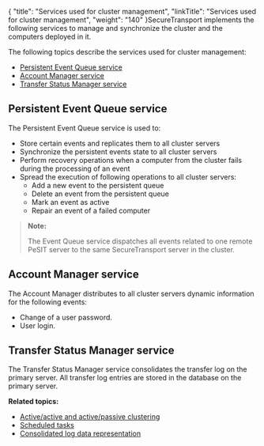 {
    "title": "Services used for cluster management",
    "linkTitle": "Services used for cluster management",
    "weight": "140"
}<span class="mc-variable axway_variables.Component_Short_Name variable">SecureTransport</span> implements the following services to manage and synchronize the cluster and the computers deployed in it.

The following topics describe the services used for cluster management:

-   <a href="#Persistent" class="MCXref xref">Persistent Event Queue service</a>
-   <a href="#Account" class="MCXref xref">Account Manager service</a>
-   <a href="#Transfer" class="MCXref xref">Transfer Status Manager service</a>

<span id="Persistent"></span>

## Persistent Event Queue service

The Persistent Event Queue service is used to:

-   Store certain events and replicates them to all cluster servers
-   Synchronize the persistent events state to all cluster servers
-   Perform recovery operations when a computer from the cluster fails during the processing of an event
-   Spread the execution of following operations to all cluster servers:
    -   Add a new event to the persistent queue
    -   Delete an event from the persistent queue
    -   Mark an event as active
    -   Repair an event of a failed computer

> **Note:**
>
> The Event Queue service dispatches all events related to one remote PeSIT server to the same SecureTransport server in the cluster.

<span id="Account"></span>

## Account Manager service

The Account Manager distributes to all cluster servers dynamic information for the following events:

-   Change of a user password.
-   User login.

<span id="Transfer"></span>

## Transfer Status Manager service

The Transfer Status Manager service consolidates the transfer log on the primary server. All transfer log entries are stored in the database on the primary server.

**Related topics:**

-   <a href="../c_st_active-active_active-passive_clustering" class="MCXref xref">Active/active and active/passive clustering</a>
-   <a href="../c_st_scheduled_tasks" class="MCXref xref">Scheduled tasks</a>
-   <a href="../c_st_consolidated_log_data_representation" class="MCXref xref">Consolidated log data representation</a>
